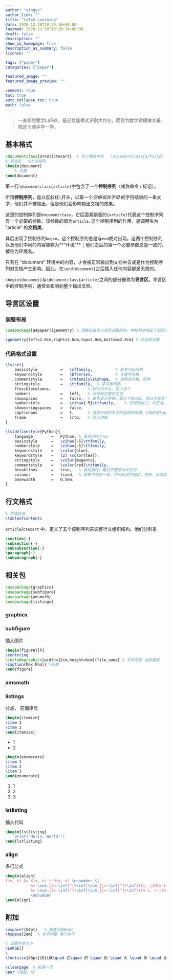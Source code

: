 ```yaml
---
author: "xingyu"
author_link: ""
title: "LaTeX Learning"
date: 2020-12-30T10:20:16+08:00
lastmod: 2020-12-30T10:20:16+08:00
draft: false
description: ""
show_in_homepage: true
description_as_summary: false
license: ""

tags: ["paper"]
categories: ["paper"]

featured_image: ""
featured_image_preview: ""

comment: true
toc: true
auto_collapse_toc: true
math: false
---
```


>一直都想要学LaTeX，最近恰逢模式识别大作业，而且为数学建模做准备，把这个顺手学一学。

<!--more-->

## 基本格式

```latex
\documentclass[UTF8]{ctexart}  % 为了使用中文   \documentclass{article}
% 导言区   %为注释符
\begin{document}
	% 内容
\end{document}
```

第一行`\documentclass{article}`中包含了一个**控制序列**（或称命令 / 标记）。

所谓**控制序列**，是以反斜杠`\`开头，以第一个*空格或非字母* 的字符结束的一串文字，他们并不被输出，但是他们会影响输出文档的效果。

这里的控制序列是`documentclass`，它后面紧跟着的`{article}`代表这个控制序列有一个必要的参数，该参数的值为`article`. 这个控制序列的作用，是调用名为 “article” 的**文档类**。

其后出现了控制序列`begin`，这个控制序列总是与`end`成对出现。这两个控制序列以及他们中间的内容被称为**“环境”**；他们之后的第一个必要参数总是一致的，被称为环境名。

只有在 “document” 环境中的内容，才会被正常输出到文档中去或是作为控制序列对文档产生影响。因此，在`\end{document}`之后插入任何内容都是无效的。

`\begin{document}`与`\documentclass{article}`之间的部分被称为**导言区**。导言区中的控制序列，通常会影响到整个输出文档。

## 导言区设置

### 调整布局

```latex
\usepackage[a4paper]{geometry} % 调整纸张大小和页边距的包，中括号中规定了纸张大小
```

```latex
\geometry{left=2.0cm,right=2.0cm,top=2.0cm,bottom=2.0cm} % 页边距设置
```

### 代码格式设置

```latex
\lstset{
    basicstyle          =   \sffamily,          % 基本代码风格
    keywordstyle        =   \bfseries,          % 关键字风格
    commentstyle        =   \rmfamily\itshape,  % 注释的风格，斜体
    stringstyle         =   \ttfamily,  % 字符串风格
    flexiblecolumns,                % 别问为什么，加上这个
    numbers             =   left,   % 行号的位置在左边
    showspaces          =   false,  % 是否显示空格，显示了有点乱，所以不现实了
    numberstyle         =   \zihao{-5}\ttfamily,    % 行号的样式，小五号，tt等宽字体
    showstringspaces    =   false,
    captionpos          =   t,      % 这段代码的名字所呈现的位置，t指的是top上面
    frame               =   lrtb,   % 显示边框
}

\lstdefinestyle{Python}{
    language        =   Python, % 语言选Python
    basicstyle      =   \zihao{-5}\ttfamily,
    numberstyle     =   \zihao{-5}\ttfamily,
    keywordstyle    =   \color{blue},
    keywordstyle    =   [2] \color{teal},
    stringstyle     =   \color{magenta},
    commentstyle    =   \color{red}\ttfamily,
    breaklines      =   true,   % 自动换行，建议不要写太长的行
    columns         =   fixed,  % 如果不加这一句，字间距就不固定，很丑，必须加
    basewidth       =   0.5em,
}
```

## 行文格式

```latex
% 生成目录
\tableofcontents
```

`article`/`ctexart` 中，定义了五个控制序列来调整行文组织结构。他们分别是

 ```latex
 \section{·}
 \subsection{·}
 \subsubsection{·}
 \paragraph{·}
 \subparagraph{·}
 ```

## 相关包

```latex
\usepackage{graphicx}
\usepackage{subfigure}
\usepackage{amsmath}
\usepackage{listings}
```

### graphicx

### subfigure

插入图片

```latex
\begin{figure}[h]
\centering
\includegraphics[width=12cm,height=6cm]{file_name} % 文件名称 当前路径
\caption{Max Pool} %标题
\end{figure}
```

### amsmath

### listings

分点， 前面序号

```latex
\begin{itemize}
\item 1
\item 2
\end{itemize}
```

* 1
* 2

```latex
\begin{enumerate}
\item 1
\item 2
\item 3
\end{enumerate}
```

1. 1
2. 2
3. 3

### lstlisting

插入代码

```latex
\begin{lstlisting}
	print("Hello, World!")
\end{lstlisting}
```

### align

多行公式

```latex
\begin{align}
Y(m, n) &= X(m, n) * H(m, n) \nonumber \\ 
		   &= \sum_{i=-\inf}^{+\inf}\sum_{j=-\inf}^{+\inf}X{i, j}H{m-i, n-j} \nonumber  \\  
		   &= \sum_{i=-\inf}^{+\inf}\sum_{j=-\inf}^{+\inf}X(m-i, n-j)H(i,j)
		   \nonumber
\end{align}
```

## 附加

```latex
\vspace*{64pt}   % 垂直间距64pt
\hspace{2em}  % 水平间距 两个字符
```

```latex
% 设置字体大小
\LARGE{}
\
\fontsize{48pt}{0}{模\quad 式\quad 识 \quad 别 \quad 大 \quad 作 \quad 业}
```

```latex
\clearpage  % 新建一页
\par %另起一段
```

